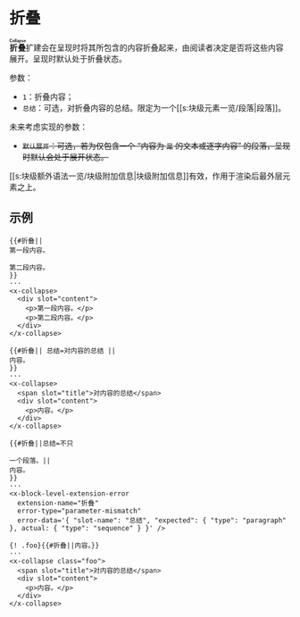 # 折叠

**<ruby>折叠<rt>Collapse</rt></ruby>**&#x200B;扩建会在呈现时将其所包含的<wbr />
内容折叠起来，由阅读者决定是否将这些内容展开。呈现时默认处于折叠状态。

参数：

- `1`：折叠内容；
- `总结`：可选，对折叠内容的总结。限定为一个[[s:块级元素一览/段落|段落]]。

未来考虑实现的参数：

- ~~`默认展开`：可选，若为仅包含一个 “内容为 `是` 的文本或逐字内容” 的段<wbr />
  落，呈现时默认会处于展开状态。~~

[[s:块级额外语法一览/块级附加信息|块级附加信息]]有效，作用于渲染后最外层元素之上。

## 示例

```example
{{#折叠||
第一段内容。

第二段内容。
}}
···
<x-collapse>
  <div slot="content">
    <p>第一段内容。</p>
    <p>第二段内容。</p>
  </div>
</x-collapse>
```

```example
{{#折叠|| 总结=对内容的总结 ||
内容。
}}
···
<x-collapse>
  <span slot="title">对内容的总结</span>
  <div slot="content">
    <p>内容。</p>
  </div>
</x-collapse>
```

```example
{{#折叠||总结=不只

一个段落。||
内容。
}}
···
<x-block-level-extension-error
  extension-name="折叠"
  error-type="parameter-mismatch"
  error-data='{ "slot-name": "总结", "expected": { "type": "paragraph" }, actual: { "type": "sequence" } }' />
```

```example
{! .foo}{{#折叠||内容。}}
···
<x-collapse class="foo">
  <span slot="title">对内容的总结</span>
  <div slot="content">
    <p>内容。</p>
  </div>
</x-collapse>
```
